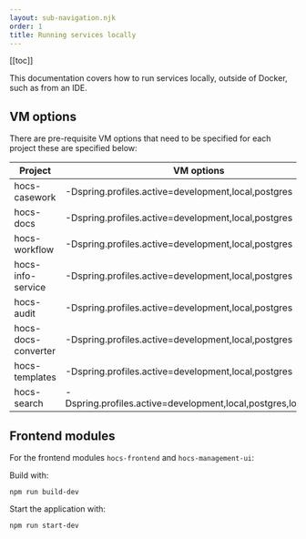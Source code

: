 ```yaml
---
layout: sub-navigation.njk
order: 1
title: Running services locally
---
```


[[toc]]

This documentation covers how to run services locally, outside of Docker, such as from an IDE.

## VM options
There are pre-requisite VM options that need to be specified for each project these are specified below:

| Project             | VM options                                                     |
|---------------------|----------------------------------------------------------------|
| hocs-casework       | -Dspring.profiles.active=development,local,postgres            |
| hocs-docs           | -Dspring.profiles.active=development,local,postgres            |
| hocs-workflow       | -Dspring.profiles.active=development,local,postgres            |
| hocs-info-service   | -Dspring.profiles.active=development,local,postgres            |
| hocs-audit          | -Dspring.profiles.active=development,local,postgres            |
| hocs-docs-converter | -Dspring.profiles.active=development,local,postgres            |
| hocs-templates      | -Dspring.profiles.active=development,local,postgres            |
| hocs-search         | -Dspring.profiles.active=development,local,postgres,localstack |

## Frontend modules
For the frontend modules `hocs-frontend` and `hocs-management-ui`:

Build with:
``` 
npm run build-dev
```

Start the application with:
``` 
npm run start-dev
```
